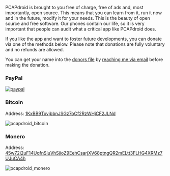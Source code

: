 PCAPdroid is brought to you free of charge, free of ads and, most importantly, open source. This means that you can learn from it, run it now and in the future, modify it for your needs. This is the beauty of open source and free software. Our phones contain our life, so it is very important that people can audit what a critical app like PCAPdroid does.

If you like the app and want to foster future developments, you can donate via one of the methods below. Please note that donations are fully voluntary and no refunds are allowed.

You can get your name into the [donors file](https://github.com/emanuele-f/PCAPdroid/blob/master/DONORS.txt) by [reaching me via email](mailto:black.silver@hotmail.it?subject=PCAPdroid%20donation) before making the donation.

### PayPal

[![paypal](https://www.paypalobjects.com/en_US/i/btn/btn_donateCC_LG.gif)](https://www.paypal.com/donate?business=TFM9UN2ZVWDT6&currency_code=EUR)

### Bitcoin
Address: [1KxBB9TovjbbnJSGz7oCf2RzWHjCF2JLNd](bitcoin:1KxBB9TovjbbnJSGz7oCf2RzWHjCF2JLNd?message=PCAPdroid)

![pcapdroid_bitcoin](https://user-images.githubusercontent.com/5488003/112125885-2f660c80-8bc4-11eb-8c72-7a413e3efabd.png)

### Monero
Address: [45w72i2uF14UofnSiuVhSjioZ9EehCsarjXV68ptngQR2mELtt3FLHG4XRMz7UJuCA4h](monero:45w72i2uF14UofnSiuVhSjioZ9EehCsarjXV68ptngQR2mELtt3FLHG4XRMz7UJuCA4h?tx_description=PCAPdroid)

![pcapdroid_monero](https://user-images.githubusercontent.com/5488003/112128257-87057780-8bc6-11eb-9321-aa14676e15df.png)
